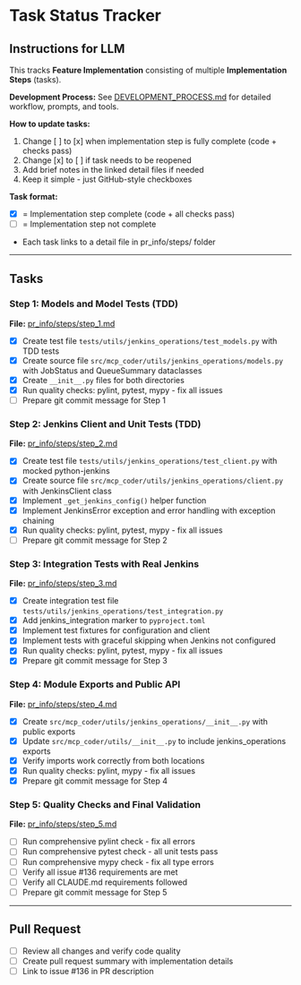 # Task Status Tracker

## Instructions for LLM

This tracks **Feature Implementation** consisting of multiple **Implementation Steps** (tasks).

**Development Process:** See [DEVELOPMENT_PROCESS.md](./DEVELOPMENT_PROCESS.md) for detailed workflow, prompts, and tools.

**How to update tasks:**
1. Change [ ] to [x] when implementation step is fully complete (code + checks pass)
2. Change [x] to [ ] if task needs to be reopened
3. Add brief notes in the linked detail files if needed
4. Keep it simple - just GitHub-style checkboxes

**Task format:**
- [x] = Implementation step complete (code + all checks pass)
- [ ] = Implementation step not complete
- Each task links to a detail file in pr_info/steps/ folder

---

## Tasks

### Step 1: Models and Model Tests (TDD)
**File:** [pr_info/steps/step_1.md](./steps/step_1.md)

- [x] Create test file `tests/utils/jenkins_operations/test_models.py` with TDD tests
- [x] Create source file `src/mcp_coder/utils/jenkins_operations/models.py` with JobStatus and QueueSummary dataclasses
- [x] Create `__init__.py` files for both directories
- [x] Run quality checks: pylint, pytest, mypy - fix all issues
- [ ] Prepare git commit message for Step 1

### Step 2: Jenkins Client and Unit Tests (TDD)
**File:** [pr_info/steps/step_2.md](./steps/step_2.md)

- [x] Create test file `tests/utils/jenkins_operations/test_client.py` with mocked python-jenkins
- [x] Create source file `src/mcp_coder/utils/jenkins_operations/client.py` with JenkinsClient class
- [x] Implement `_get_jenkins_config()` helper function
- [x] Implement JenkinsError exception and error handling with exception chaining
- [x] Run quality checks: pylint, pytest, mypy - fix all issues
- [ ] Prepare git commit message for Step 2

### Step 3: Integration Tests with Real Jenkins
**File:** [pr_info/steps/step_3.md](./steps/step_3.md)

- [x] Create integration test file `tests/utils/jenkins_operations/test_integration.py`
- [x] Add jenkins_integration marker to `pyproject.toml`
- [x] Implement test fixtures for configuration and client
- [x] Implement tests with graceful skipping when Jenkins not configured
- [x] Run quality checks: pylint, pytest, mypy - fix all issues
- [x] Prepare git commit message for Step 3

### Step 4: Module Exports and Public API
**File:** [pr_info/steps/step_4.md](./steps/step_4.md)

- [x] Create `src/mcp_coder/utils/jenkins_operations/__init__.py` with public exports
- [x] Update `src/mcp_coder/utils/__init__.py` to include jenkins_operations exports
- [x] Verify imports work correctly from both locations
- [x] Run quality checks: pylint, mypy - fix all issues
- [x] Prepare git commit message for Step 4

### Step 5: Quality Checks and Final Validation
**File:** [pr_info/steps/step_5.md](./steps/step_5.md)

- [ ] Run comprehensive pylint check - fix all errors
- [ ] Run comprehensive pytest check - all unit tests pass
- [ ] Run comprehensive mypy check - fix all type errors
- [ ] Verify all issue #136 requirements are met
- [ ] Verify all CLAUDE.md requirements followed
- [ ] Prepare git commit message for Step 5

---

## Pull Request

- [ ] Review all changes and verify code quality
- [ ] Create pull request summary with implementation details
- [ ] Link to issue #136 in PR description